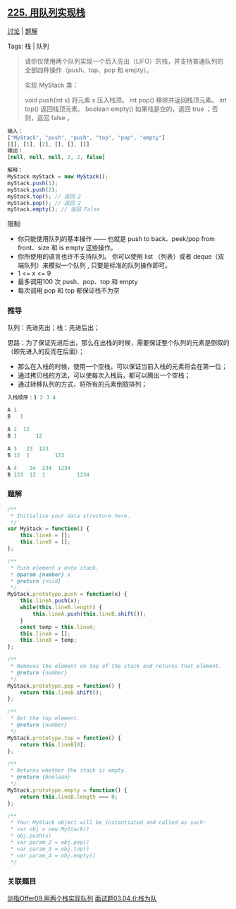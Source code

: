 ## [225. 用队列实现栈](https://leetcode-cn.com/problems/implement-stack-using-queues/)

[讨论](https://leetcode-cn.com/problems/implement-stack-using-queues/comments/) | [题解](https://leetcode-cn.com/problems/implement-stack-using-queues/solution/)

Tags: 栈 | 队列

> 请你仅使用两个队列实现一个后入先出（LIFO）的栈，并支持普通队列的全部四种操作（push、top、pop 和 empty）。
>
> 实现 MyStack 类：
>
> void push(int x) 将元素 x 压入栈顶。
> int pop() 移除并返回栈顶元素。
> int top() 返回栈顶元素。
> boolean empty() 如果栈是空的，返回 true ；否则，返回 false 。

```js
输入：
["MyStack", "push", "push", "top", "pop", "empty"]
[[], [1], [2], [], [], []]
输出：
[null, null, null, 2, 2, false]

解释：
MyStack myStack = new MyStack();
myStack.push(1);
myStack.push(2);
myStack.top(); // 返回 2
myStack.pop(); // 返回 2
myStack.empty(); // 返回 False
```

限制:
- 你只能使用队列的基本操作 —— 也就是 push to back、peek/pop from front、size 和 is empty 这些操作。
- 你所使用的语言也许不支持队列。 你可以使用 list （列表）或者 deque（双端队列）来模拟一个队列 , 只要是标准的队列操作即可。
- 1 <= x <= 9
- 最多调用100 次 push、pop、top 和 empty
- 每次调用 pop 和 top 都保证栈不为空

### 推导
队列：先进先出；栈：先进后出；

思路：为了保证先进后出，那么在出栈的时候，需要保证整个队列的元素是倒叙的（即先进入的反而在后面）；
- 那么在入栈的时候，使用一个空栈，可以保证当前入栈的元素将会在第一位；
- 通过拷贝栈的方法，可以使每次入栈后，都可以腾出一个空栈；
- 通过转移队列的方式，将所有的元素倒叙排列；
```js
入栈顺序：1 2 3 4

A 1  
B   1

A 2  12
B 1      12

A 3   23  123
B 12  1        123

A 4    34  234  1234
B 123  12  1          1234
```

### 题解
```js
/**
 * Initialize your data structure here.
 */
var MyStack = function() {
    this.lineA = [];
    this.lineB = [];
};

/**
 * Push element x onto stack. 
 * @param {number} x
 * @return {void}
 */
MyStack.prototype.push = function(x) {
    this.lineA.push(x);
    while(this.lineB.length) {
        this.lineA.push(this.lineB.shift());
    }
    const temp = this.lineA;
    this.lineA = [];
    this.lineB = temp;
};

/**
 * Removes the element on top of the stack and returns that element.
 * @return {number}
 */
MyStack.prototype.pop = function() {
    return this.lineB.shift();
};

/**
 * Get the top element.
 * @return {number}
 */
MyStack.prototype.top = function() {
    return this.lineB[0];
};

/**
 * Returns whether the stack is empty.
 * @return {boolean}
 */
MyStack.prototype.empty = function() {
    return this.lineB.length === 0;
};

/**
 * Your MyStack object will be instantiated and called as such:
 * var obj = new MyStack()
 * obj.push(x)
 * var param_2 = obj.pop()
 * var param_3 = obj.top()
 * var param_4 = obj.empty()
 */
```

### 关联题目
[剑指Offer09.用两个栈实现队列](https://leetcode-cn.com/problems/yong-liang-ge-zhan-shi-xian-dui-lie-lcof/)
[面试题03.04.化栈为队](https://leetcode-cn.com/problems/implement-queue-using-stacks-lcci/)
